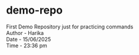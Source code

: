 # demo-repo
First Demo Repository just for practicing commands
<br>
Author - Harika
<br>
Date - 15/06/2025
<br>
Time - 23:36 pm
<br>
